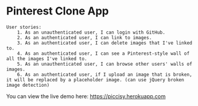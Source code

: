 # Pinterest Clone App
    User stories:
        1. As an unauthenticated user, I can login with GitHub.
        2. As an authenticated user, I can link to images.
        3. As an authenticated user, I can delete images that I've linked to.
        4. As an authenticated user, I can see a Pinterest-style wall of all the images I've linked to.
        5. As an unauthenticated user, I can browse other users' walls of images.
        6. As an authenticated user, if I upload an image that is broken, it will be replaced by a placeholder image. (can use jQuery broken image detection)


You can view the live demo here: https://piccisy.herokuapp.com
